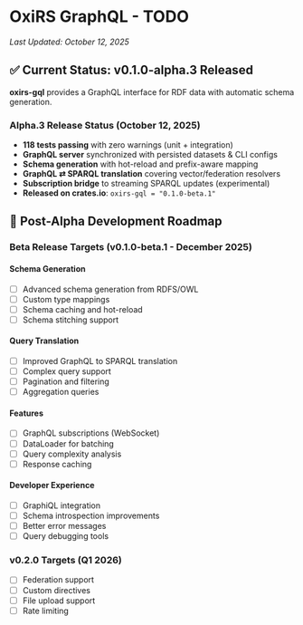 # OxiRS GraphQL - TODO

*Last Updated: October 12, 2025*

## ✅ Current Status: v0.1.0-alpha.3 Released

**oxirs-gql** provides a GraphQL interface for RDF data with automatic schema generation.

### Alpha.3 Release Status (October 12, 2025)
- **118 tests passing** with zero warnings (unit + integration)
- **GraphQL server** synchronized with persisted datasets & CLI configs
- **Schema generation** with hot-reload and prefix-aware mapping
- **GraphQL ⇄ SPARQL translation** covering vector/federation resolvers
- **Subscription bridge** to streaming SPARQL updates (experimental)
- **Released on crates.io**: `oxirs-gql = "0.1.0-beta.1"`

## 🎯 Post-Alpha Development Roadmap

### Beta Release Targets (v0.1.0-beta.1 - December 2025)

#### Schema Generation
- [ ] Advanced schema generation from RDFS/OWL
- [ ] Custom type mappings
- [ ] Schema caching and hot-reload
- [ ] Schema stitching support

#### Query Translation
- [ ] Improved GraphQL to SPARQL translation
- [ ] Complex query support
- [ ] Pagination and filtering
- [ ] Aggregation queries

#### Features
- [ ] GraphQL subscriptions (WebSocket)
- [ ] DataLoader for batching
- [ ] Query complexity analysis
- [ ] Response caching

#### Developer Experience
- [ ] GraphiQL integration
- [ ] Schema introspection improvements
- [ ] Better error messages
- [ ] Query debugging tools

### v0.2.0 Targets (Q1 2026)
- [ ] Federation support
- [ ] Custom directives
- [ ] File upload support
- [ ] Rate limiting